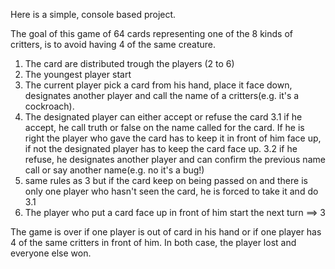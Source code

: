 Here is a simple, console based project.

The goal of this game of 64 cards representing one of the 8 kinds of critters, is to avoid having 4 of the same creature.

1. The card are distributed trough the players (2 to 6)
2. The youngest player start
3. The current player pick a card from his hand, place it face down, designates another player and call the name of a critters(e.g. it's a cockroach).
4. The designated player can either accept or refuse the card
   3.1 if he accept, he call truth or false on the name called for the card. If he is right the player who gave the card has to keep it in front of him face up, if not the designated player has to keep the card face up.
   3.2 if he refuse, he designates another player and can confirm the previous name call or say another name(e.g. no it's a bug!)
5. same rules as 3 but if the card keep on being passed on and there is only one player who hasn't seen the card, he is forced to take it and do 3.1
6. The player who put a card face up in front of him start the next turn ==> 3

The game is over if one player is out of card in his hand or if one player has 4 of the same critters in front of him. In both case, the player lost and everyone else won.
